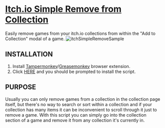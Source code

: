 # [Itch.io Simple Remove from Collection](https://refat17.itch.io/itchio-simple-remove-from-collection)

Easily remove games from your itch.io collections from within the "Add to Collection" modal of a game.
![itchSimpleRemoveSample](https://user-images.githubusercontent.com/31963426/135940732-7f1b0dae-297d-406a-ad08-7a9e22ef87fc.gif)

## INSTALLATION

1. Install [Tampermonkey](https://www.tampermonkey.net/)/[Greasemonkey](https://addons.mozilla.org/en-US/firefox/addon/greasemonkey/) browser extension.
2. Click [HERE](https://github.com/refatK/Itch.io-Simple-Remove-from-Collection/raw/main/ItchioSimpleRemoveFromCollection.user.js) and you should be prompted to install the script.

## PURPOSE

Usually you can only remove games from a collection in the collection page itself, but there's no way to search or sort within a collection and if your collection has many items it can be inconvenient to scroll through it just to remove a game. With this script you can simply go into the collection section of a game and remove it from any collection it's currently in.
